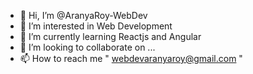 - 👋 Hi, I’m @AranyaRoy-WebDev
- 👀 I’m interested in Web Development
- 🌱 I’m currently learning Reactjs and Angular
- 💞️ I’m looking to collaborate on ...
- 📫 How to reach me " webdevaranyaroy@gmail.com "

<!---
AranyaRoy-WebDev/AranyaRoy-WebDev is a ✨ special ✨ repository because its `README.md` (this file) appears on your GitHub profile.
You can click the Preview link to take a look at your changes.
--->
